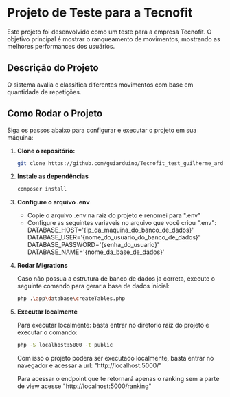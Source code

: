 # Projeto de Teste para a Tecnofit

Este projeto foi desenvolvido como um teste para a empresa Tecnofit. 
O objetivo principal é mostrar o ranqueamento de movimentos, mostrando as melhores performances dos usuários.

## Descrição do Projeto

O sistema avalia e classifica diferentes movimentos com base em quantidade de repetições.

## Como Rodar o Projeto

Siga os passos abaixo para configurar e executar o projeto em sua máquina:

1. **Clone o repositório:**

   ```bash
   git clone https://github.com/guiarduino/Tecnofit_test_guilherme_arduino_barlatti.git

2. **Instale as dependências**

   ```bash
   composer install

3. **Configure o arquivo .env**

   - Copie o arquivo .env na raiz do projeto e renomei para ".env"
   - Configure as seguintes variaveis no arquivo que você criou ".env":
        DATABASE_HOST='{ip_da_maquina_do_banco_de_dados}'
        DATABASE_USER='{nome_do_usuario_do_banco_de_dados}'
        DATABASE_PASSWORD='{senha_do_usuario}'
        DATABASE_NAME='{nome_da_base_de_dados}'

4. **Rodar Migrations**

   Caso não possua a estrutura de banco de dados ja correta, execute o seguinte comando para gerar a base de dados inicial:
   ```bash
   php .\app\database\createTables.php

5. **Executar localmente**

   Para executar localmente: basta entrar no diretorio raiz do projeto e executar o comando:
   ```bash
   php -S localhost:5000 -t public
   ```
   
   Com isso o projeto poderá ser executado localmente, basta entrar no navegador e acessar a url: "http://localhost:5000/"

   Para acessar o endpoint que te retornará apenas o ranking sem a parte de view acesse "http://localhost:5000/ranking"